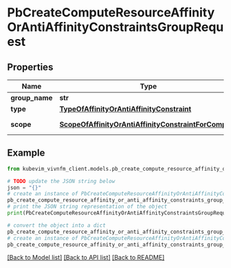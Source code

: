 # PbCreateComputeResourceAffinityOrAntiAffinityConstraintsGroupRequest


## Properties

Name | Type | Description | Notes
------------ | ------------- | ------------- | -------------
**group_name** | **str** |  | 
**type** | [**TypeOfAffinityOrAntiAffinityConstraint**](TypeOfAffinityOrAntiAffinityConstraint.md) |  | [default to TypeOfAffinityOrAntiAffinityConstraint.AFFINITY]
**scope** | [**ScopeOfAffinityOrAntiAffinityConstraintForCompute**](ScopeOfAffinityOrAntiAffinityConstraintForCompute.md) |  | [optional] [default to ScopeOfAffinityOrAntiAffinityConstraintForCompute.NFVI_NODE]

## Example

```python
from kubevim_vivnfm_client.models.pb_create_compute_resource_affinity_or_anti_affinity_constraints_group_request import PbCreateComputeResourceAffinityOrAntiAffinityConstraintsGroupRequest

# TODO update the JSON string below
json = "{}"
# create an instance of PbCreateComputeResourceAffinityOrAntiAffinityConstraintsGroupRequest from a JSON string
pb_create_compute_resource_affinity_or_anti_affinity_constraints_group_request_instance = PbCreateComputeResourceAffinityOrAntiAffinityConstraintsGroupRequest.from_json(json)
# print the JSON string representation of the object
print(PbCreateComputeResourceAffinityOrAntiAffinityConstraintsGroupRequest.to_json())

# convert the object into a dict
pb_create_compute_resource_affinity_or_anti_affinity_constraints_group_request_dict = pb_create_compute_resource_affinity_or_anti_affinity_constraints_group_request_instance.to_dict()
# create an instance of PbCreateComputeResourceAffinityOrAntiAffinityConstraintsGroupRequest from a dict
pb_create_compute_resource_affinity_or_anti_affinity_constraints_group_request_from_dict = PbCreateComputeResourceAffinityOrAntiAffinityConstraintsGroupRequest.from_dict(pb_create_compute_resource_affinity_or_anti_affinity_constraints_group_request_dict)
```
[[Back to Model list]](../README.md#documentation-for-models) [[Back to API list]](../README.md#documentation-for-api-endpoints) [[Back to README]](../README.md)


